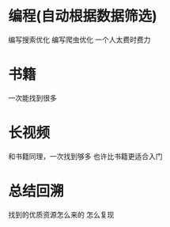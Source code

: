 # 编程(自动根据数据筛选)
编写搜索优化
编写爬虫优化
一个人太费时费力
# 书籍
一次能找到很多
# 长视频
和书籍同理，一次找到够多
也许比书籍更适合入门
# 总结回溯
找到的优质资源怎么来的
怎么复现
